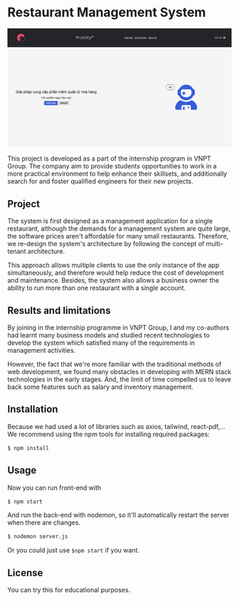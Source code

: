 # Restaurant Management System

![Homepage](https://github.com/lelouisdevn/restaurant/blob/beta/resources/preview/homepage.png)

This project is developed as a part of the internship program in VNPT Group. The company aim to provide students opportunities to work in a more practical environment to help enhance their skillsets, and additionally search for and foster qualified engineers for their new projects.

## Project
The system is first designed as a management application for a single restaurant, although the demands for a management system are quite large, the software prices aren't affordable for many small restaurants. Therefore, we re-design the system's architecture by following the concept of multi-tenant architecture.

This approach allows multiple clients to use the only instance of the app simultaneously, and therefore would help reduce the cost of development and maintenance. Besides, the system also allows a business owner the ability to run more than one restaurant with a single account.

## Results and limitations
By joining in the internship programme in VNPT Group, I and my co-authors had learnt many business models and studied recent technologies to develop the system which satisfied many of the requirements in management activities.

However, the fact that we're more familiar with the traditional methods of web development, we found many obstacles in developing with MERN stack technologies in the early stages. And, the limit of time compelled us to leave back some features such as salary and inventory management.

## Installation
Because we had used a lot of libraries such as axios, tailwind, react-pdf,... We recommend using the npm tools for installing required packages:

```bash
$ npm install
```

## Usage
Now you can run front-end with 
```bash 
$ npm start
```
And run the back-end with nodemon, so it'll automatically restart the server when there are changes.
```bash 
$ nodemon server.js
```
Or you could just use ```$npm start``` if you want.


## License

You can try this for educational purposes.
